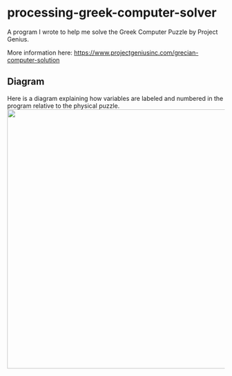 # processing-greek-computer-solver

A program I wrote to help me solve the Greek Computer Puzzle by Project Genius.

More information here:
https://www.projectgeniusinc.com/grecian-computer-solution

## Diagram
Here is a diagram explaining how variables are labeled and numbered in the program relative to the physical puzzle.
<img src="https://github.com/benbarry/processing-greek-computer-solver/blob/main/diagram.png" width="600">
